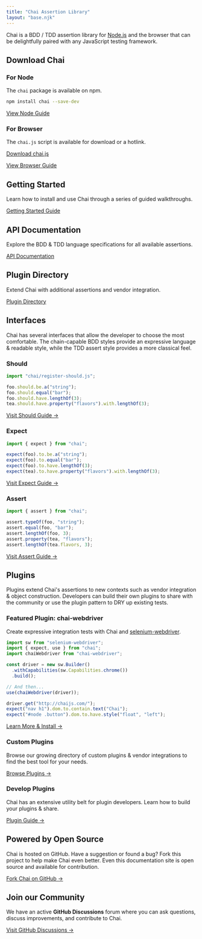 ```yaml
---
title: "Chai Assertion Library"
layout: "base.njk"
---
```


Chai is a BDD / TDD assertion library for [Node.js](https://nodejs.org) and the browser that can be delightfully paired with any JavaScript testing framework.

## Download Chai

### For Node

The `chai` package is available on npm.

```bash
npm install chai --save-dev
```

[View Node Guide](/guide/installation/)

### For Browser

The `chai.js` script is available for download or a hotlink.

[Download chai.js](/chai.js)

[View Browser Guide](/guide/installation/)

## Getting Started

Learn how to install and use Chai through a series of guided walkthroughs.

[Getting Started Guide](/guide/)

## API Documentation

Explore the BDD & TDD language specifications for all available assertions.

[API Documentation](/api/)

## Plugin Directory

Extend Chai with additional assertions and vendor integration.

[Plugin Directory](/plugins/)

## Interfaces

Chai has several interfaces that allow the developer to choose the most comfortable. The chain-capable BDD styles provide an expressive language & readable style, while the TDD assert style provides a more classical feel.

### Should

```javascript
import "chai/register-should.js";

foo.should.be.a("string");
foo.should.equal("bar");
foo.should.have.lengthOf(3);
tea.should.have.property("flavors").with.lengthOf(3);
```

[Visit Should Guide →](/guide/styles/#should)

### Expect

```javascript
import { expect } from "chai";

expect(foo).to.be.a("string");
expect(foo).to.equal("bar");
expect(foo).to.have.lengthOf(3);
expect(tea).to.have.property("flavors").with.lengthOf(3);
```

[Visit Expect Guide →](/guide/styles/#expect)

### Assert

```javascript
import { assert } from "chai";

assert.typeOf(foo, "string");
assert.equal(foo, "bar");
assert.lengthOf(foo, 3);
assert.property(tea, "flavors");
assert.lengthOf(tea.flavors, 3);
```

[Visit Assert Guide →](/guide/styles/#assert)

## Plugins

Plugins extend Chai's assertions to new contexts such as vendor integration & object construction. Developers can build their own plugins to share with the community or use the plugin pattern to DRY up existing tests.

### Featured Plugin: chai-webdriver

Create expressive integration tests with Chai and [selenium-webdriver](https://www.npmjs.org/package/selenium-webdriver).

```javascript
import sw from "selenium-webdriver";
import { expect, use } from "chai";
import chaiWebdriver from "chai-webdriver";

const driver = new sw.Builder()
  .withCapabilities(sw.Capabilities.chrome())
  .build();

// And then...
use(chaiWebdriver(driver));

driver.get("http://chaijs.com/");
expect("nav h1").dom.to.contain.text("Chai");
expect("#node .button").dom.to.have.style("float", "left");
```

[Learn More & Install →](/plugins/chai-webdriver/)

### Custom Plugins

Browse our growing directory of custom plugins & vendor integrations to find the best tool for your needs.

[Browse Plugins →](/plugins/)

### Develop Plugins

Chai has an extensive utility belt for plugin developers. Learn how to build your plugins & share.

[Plugin Guide →](/guide/plugins/)

## Powered by Open Source

Chai is hosted on GitHub. Have a suggestion or found a bug? Fork this project to help make Chai even better. Even this documentation site is open source and available for contribution.

[Fork Chai on GitHub →](https://github.com/chaijs/chai)

## Join our Community

We have an active **GitHub Discussions** forum where you can ask questions, discuss improvements, and contribute to Chai.

[Visit GitHub Discussions →](https://github.com/chaijs/chai/discussions)
